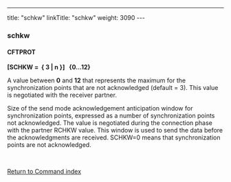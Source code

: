 ---
title: "schkw"
linkTitle: "schkw"
weight: 3090
---<span id="schkw"></span>

### schkw

#### CFTPROT

****[SCHKW =  {
3
&#124; n }]   {0...12}****

A value between ****0**** and ****12**** that represents the maximum for the
synchronization points that are not acknowledged (default = 3). This value is negotiated
with the receiver partner.

Size of the send mode acknowledgement anticipation window for synchronization
points, expressed as a number of synchronization points not acknowledged.
The value is negotiated during the connection phase with the partner RCHKW
value. This window is used to send the data before the acknowledgments
are received. SCHKW=0 means that synchronization points are not acknowledged.

 

[Return to Command index](../../)
